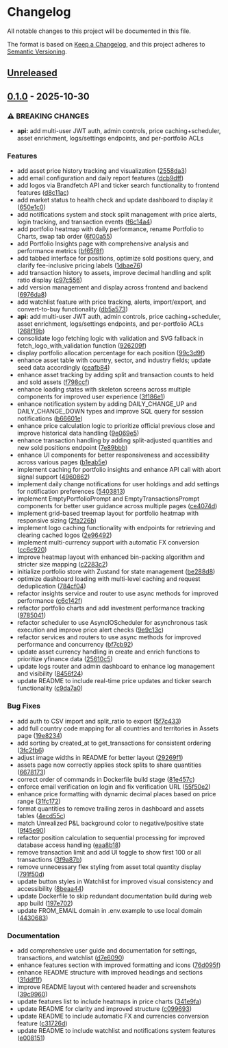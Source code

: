 # Changelog

All notable changes to this project will be documented in this file.

The format is based on [Keep a Changelog](https://keepachangelog.com/en/1.0.0/),
and this project adheres to [Semantic Versioning](https://semver.org/spec/v2.0.0.html).

## [Unreleased]

## [0.1.0] - 2025-10-30


### ⚠ BREAKING CHANGES

* **api:** add multi-user JWT auth, admin controls, price caching+scheduler, asset enrichment, logs/settings endpoints, and per-portfolio ACLs

### Features

* add asset price history tracking and visualization ([2558da3](https://github.com/ArthurMTX/Portfolium/commit/2558da3fbe9fe6ca811de1d817aa12306ce0bce0))
* add email configuration and daily report features ([dcb9dff](https://github.com/ArthurMTX/Portfolium/commit/dcb9dff90b346e313a8295bf2f332bca0a1d102f))
* add logos via Brandfetch API and ticker search functionality to frontend features ([d8c11ac](https://github.com/ArthurMTX/Portfolium/commit/d8c11acce524fe97320cdc109d62040e0cb5d427))
* add market status to health check and update dashboard to display it ([650e1c0](https://github.com/ArthurMTX/Portfolium/commit/650e1c05e1a059a9d617a5bb8d5250f8edfa1d15))
* add notifications system and stock split management with price alerts, login tracking, and transaction events ([f6c14a4](https://github.com/ArthurMTX/Portfolium/commit/f6c14a4913ef88522a92bdc5c7bc9153954c3c86))
* add portfolio heatmap with daily performance, rename Portfolio to Charts, swap tab order ([6f00a55](https://github.com/ArthurMTX/Portfolium/commit/6f00a5579eee4f45e9d40b06d6782a1e9e87afb3))
* add Portfolio Insights page with comprehensive analysis and performance metrics ([bf65f8f](https://github.com/ArthurMTX/Portfolium/commit/bf65f8f9e3b39ae05c8f8bfc30ac1db0752ddcab))
* add tabbed interface for positions, optimize sold positions query, and clarify fee-inclusive pricing labels ([1dbae76](https://github.com/ArthurMTX/Portfolium/commit/1dbae76d7e602fb6a99370c287fa2a19d292cfb2))
* add transaction history to assets, improve decimal handling and split ratio display ([c97c556](https://github.com/ArthurMTX/Portfolium/commit/c97c5564a79c3a7853da9202032ddc154ee6f7bc))
* add version management and display across frontend and backend ([6976da8](https://github.com/ArthurMTX/Portfolium/commit/6976da80b548cbfb463b0bcbf62a551a666d8a78))
* add watchlist feature with price tracking, alerts, import/export, and convert-to-buy functionality ([db5a573](https://github.com/ArthurMTX/Portfolium/commit/db5a573a7e3973efc9dda859b649d221fd527182))
* **api:** add multi-user JWT auth, admin controls, price caching+scheduler, asset enrichment, logs/settings endpoints, and per-portfolio ACLs ([268f19b](https://github.com/ArthurMTX/Portfolium/commit/268f19b4c82c823d4f337c4302f4c589dbeb1f36))
* consolidate logo fetching logic with validation and SVG fallback in fetch_logo_with_validation function ([926209f](https://github.com/ArthurMTX/Portfolium/commit/926209f2685f4082faa2250f22679172653c437b))
* display portfolio allocation percentage for each position ([99c3d9f](https://github.com/ArthurMTX/Portfolium/commit/99c3d9ff8b61b80d811b4e08f54957dfa578cda5))
* enhance asset table with country, sector, and industry fields; update seed data accordingly ([ceafb84](https://github.com/ArthurMTX/Portfolium/commit/ceafb84192e3a838013281ca42e1306fdd8e27da))
* enhance asset tracking by adding split and transaction counts to held and sold assets ([f798ccf](https://github.com/ArthurMTX/Portfolium/commit/f798ccfadf45967f30eeeffed94fe4355ffee079))
* enhance loading states with skeleton screens across multiple components for improved user experience ([3f186e1](https://github.com/ArthurMTX/Portfolium/commit/3f186e1f9ea90d444b4ac354bab3472541c1db71))
* enhance notification system by adding DAILY_CHANGE_UP and DAILY_CHANGE_DOWN types and improve SQL query for session notifications ([b66601e](https://github.com/ArthurMTX/Portfolium/commit/b66601e613cfc000fa0bb5b439a9fcfe6dc89fa7))
* enhance price calculation logic to prioritize official previous close and improve historical data handling ([9e069e5](https://github.com/ArthurMTX/Portfolium/commit/9e069e5fa014b89c92967dc71f7f78ec3e827bf9))
* enhance transaction handling by adding split-adjusted quantities and new sold positions endpoint ([7e89bbb](https://github.com/ArthurMTX/Portfolium/commit/7e89bbbf10fa45f124ff4d27f573985d37c5b7e9))
* enhance UI components for better responsiveness and accessibility across various pages ([b1eab5e](https://github.com/ArthurMTX/Portfolium/commit/b1eab5e2e19702f741251fad4d053f7d0d5946ba))
* implement caching for portfolio insights and enhance API call with abort signal support ([4960862](https://github.com/ArthurMTX/Portfolium/commit/496086219b02d4af9f94ef2ee314ed4b1b5320b9))
* implement daily change notifications for user holdings and add settings for notification preferences ([5403813](https://github.com/ArthurMTX/Portfolium/commit/540381369556943681a856f77d46135c8ee13b89))
* implement EmptyPortfolioPrompt and EmptyTransactionsPrompt components for better user guidance across multiple pages ([ce4074d](https://github.com/ArthurMTX/Portfolium/commit/ce4074df6c756c80b7c08b782695eba0a2519c85))
* implement grid-based treemap layout for portfolio heatmap with responsive sizing ([2fa226b](https://github.com/ArthurMTX/Portfolium/commit/2fa226b4935533fc533a70bda319337c57817130))
* implement logo caching functionality with endpoints for retrieving and clearing cached logos ([2e96492](https://github.com/ArthurMTX/Portfolium/commit/2e964924220e3e5b07e6f76bc362fb4be51501b4))
* implement multi-currency support with automatic FX conversion ([cc6c920](https://github.com/ArthurMTX/Portfolium/commit/cc6c92095222037780bf2e7a2dd63a0d88e2c15d))
* improve heatmap layout with enhanced bin-packing algorithm and stricter size mapping ([c2283c2](https://github.com/ArthurMTX/Portfolium/commit/c2283c24d1d538b48cd02bcc0a90e5a6f781203b))
* initialize portfolio store with Zustand for state management ([be288d8](https://github.com/ArthurMTX/Portfolium/commit/be288d84c6708b12e23ded69dcef13b517b1d4c5))
* optimize dashboard loading with multi-level caching and request deduplication ([784cf04](https://github.com/ArthurMTX/Portfolium/commit/784cf0457e62aaad228cdf069ccc35828954793c))
* refactor insights service and router to use async methods for improved performance ([c6c142f](https://github.com/ArthurMTX/Portfolium/commit/c6c142f5f12e8cf66cd4e86c65c4508c491ddbbd))
* refactor portfolio charts and add investment performance tracking ([9785041](https://github.com/ArthurMTX/Portfolium/commit/97850413b5c653de8cca3c814d372bd2f55c1938))
* refactor scheduler to use AsyncIOScheduler for asynchronous task execution and improve price alert checks ([9e9c13c](https://github.com/ArthurMTX/Portfolium/commit/9e9c13ce1bf5c55c2f4af87a9268be3d609afbd3))
* refactor services and routers to use async methods for improved performance and concurrency ([bf7cb92](https://github.com/ArthurMTX/Portfolium/commit/bf7cb925c1cc570767a6a09ba382e113cdf941f1))
* update asset currency handling in create and enrich functions to prioritize yfinance data ([25610c5](https://github.com/ArthurMTX/Portfolium/commit/25610c5a8513cd675097e4fb694a4ed5eb0b6880))
* update logs router and admin dashboard to enhance log management and visibility ([8456f24](https://github.com/ArthurMTX/Portfolium/commit/8456f244c56eae40274286206191aa6b99c4709c))
* update README to include real-time price updates and ticker search functionality ([c9da7a0](https://github.com/ArthurMTX/Portfolium/commit/c9da7a0ec5e6c0d46e16d85413340afd203cb838))


### Bug Fixes

* add auth to CSV import and split_ratio to export ([5f7c433](https://github.com/ArthurMTX/Portfolium/commit/5f7c433de148584fa36ad86a7d5bfb387102002b))
* add full country code mapping for all countries and territories in Assets page ([19e8234](https://github.com/ArthurMTX/Portfolium/commit/19e823453ddcb854529451ed62a297a7cb623ed7))
* add sorting by created_at to get_transactions for consistent ordering ([3fc2fb6](https://github.com/ArthurMTX/Portfolium/commit/3fc2fb63d71ecc0ad588f391fb5951885e628058))
* adjust image widths in README for better layout ([29269f1](https://github.com/ArthurMTX/Portfolium/commit/29269f174f01dc5fc88cf7ef4673db5f67313bd4))
* assets page now correctly applies stock splits to share quantities ([6678173](https://github.com/ArthurMTX/Portfolium/commit/66781732f56f15bb211eb2cad9afb51fad742199))
* correct order of commands in Dockerfile build stage ([81e457c](https://github.com/ArthurMTX/Portfolium/commit/81e457c799dded27fa718f37b40e09db7491a541))
* enforce email verification on login and fix verification URL ([55f50e2](https://github.com/ArthurMTX/Portfolium/commit/55f50e23ca64e4e1a9fbcb6e3eec47c34c75811c))
* enhance price formatting with dynamic decimal places based on price range ([31fc172](https://github.com/ArthurMTX/Portfolium/commit/31fc172d163d0111fbe306a7b90b557504903d27))
* format quantities to remove trailing zeros in dashboard and assets tables ([4ecd55c](https://github.com/ArthurMTX/Portfolium/commit/4ecd55c589d10ae05a1f3b90ab5851278ca883fd))
* match Unrealized P&L background color to negative/positive state ([9f45e90](https://github.com/ArthurMTX/Portfolium/commit/9f45e90156f6877067cdebce80eff7ad7d715ca6))
* refactor position calculation to sequential processing for improved database access handling ([eaa8b18](https://github.com/ArthurMTX/Portfolium/commit/eaa8b18409d0d547cf8cd744ba08ecc1374f9349))
* remove transaction limit and add UI toggle to show first 100 or all transactions ([3f9a87b](https://github.com/ArthurMTX/Portfolium/commit/3f9a87b4e18e71df84cc666c0704f99598960ebd))
* remove unnecessary flex styling from asset total quantity display ([791f50d](https://github.com/ArthurMTX/Portfolium/commit/791f50d2c90bccdbdbd37bcd4746886708d1a174))
* update button styles in Watchlist for improved visual consistency and accessibility ([8beaa44](https://github.com/ArthurMTX/Portfolium/commit/8beaa4427b6048f9bbd4419242a03bf672e78430))
* update Dockerfile to skip redundant documentation build during web app build ([197e702](https://github.com/ArthurMTX/Portfolium/commit/197e7022c614ce0736eec43ac8568f709aab8af4))
* update FROM_EMAIL domain in .env.example to use local domain ([4430683](https://github.com/ArthurMTX/Portfolium/commit/4430683a5acec21c8ac5706cdb5655a30b45eb75))


### Documentation

* add comprehensive user guide and documentation for settings, transactions, and watchlist ([d7e6090](https://github.com/ArthurMTX/Portfolium/commit/d7e6090102e0baf082d016563e7b2d4bfaeb35ce))
* enhance features section with improved formatting and icons ([76d095f](https://github.com/ArthurMTX/Portfolium/commit/76d095fd1c57d27dfce97ddf6a33d6b1a78708de))
* enhance README structure with improved headings and sections ([31ddf1f](https://github.com/ArthurMTX/Portfolium/commit/31ddf1f3ab69fc98474195d8071545d4471d52e8))
* improve README layout with centered header and screenshots ([39c9960](https://github.com/ArthurMTX/Portfolium/commit/39c9960ea64a2f229ff4bc96bd3fc3e9803651a3))
* update features list to include heatmaps in price charts ([341e9fa](https://github.com/ArthurMTX/Portfolium/commit/341e9fa75ed74d886c6dab84ef677adf80bab3ba))
* update README for clarity and improved structure ([c099693](https://github.com/ArthurMTX/Portfolium/commit/c0996930d8558cbee0e35a0cf6ec7c77408e2aae))
* update README to include automatic FX and currencies conversion feature ([c31726d](https://github.com/ArthurMTX/Portfolium/commit/c31726d6d0497a536a16c28df3532edf7fce4aec))
* update README to include watchlist and notifications system features ([e008151](https://github.com/ArthurMTX/Portfolium/commit/e0081514c2fb67d65be1ed7e48e4952e1ab28d31))

[Unreleased]: https://github.com/ArthurMTX/Portfolium/compare/v0.1.0...HEAD
[0.1.0]: https://github.com/ArthurMTX/Portfolium/releases/tag/v0.1.0
